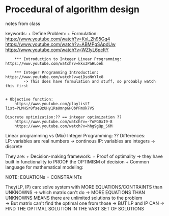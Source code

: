 # Procedural of algorithm design 
notes from class

keywords: 
    + Define Problem: 
    + Formulation: 
        https://www.youtube.com/watch?v=KxI_2h95Gq4
        https://www.youtube.com/watch?v=ABMPgSApdUw
        https://www.youtube.com/watch?v=WZIyL6pcItY

        *** Introduction to Integer Linear Programming: https://www.youtube.com/watch?v=kkx3PaHLoek

        *** Integer Programming Introduction: https://www.youtube.com/watch?v=eiDsoNmYlx8
            -> This does have formulation and stuff, so probably watch this first 


    + Objective function:   
        https://www.youtube.com/playlist?list=PLMHSr8fseBzUHy1RaUmnpGH0bPFmUk7VS

    Discrete optimization:?? == integer optimization ??  
        https://www.youtube.com/watch?v=-YoPG0xI9-8 
        https://www.youtube.com/watch?v=hhg9gQp_SKM

Linear programming vs (Mix) Integer Programming: ?? 
    Differences:  
        LP: variables are real numbers -> continous
        IP: variables are integers -> discrete 

They are:
    + Decision-making framework:
    + Proof of optimality 
        -> they have built in functionality to PROOF the OPTIMISM of decision
    + Common language for mathematical modeling: 

NOTE: 
    EQUATIONs = CONSTRAINTs

They(LP, IP) can: 
    solve system with MORE EQUATIONS/CONTRAINTS than UNKNOWNS 
        -> which matrix can't do 
    -> MORE EQUATIONS THAN UNKNOWNS MEANS there are unlimited solutions to the problem  
    -> But matrix can't find the optimal one from those 
    -> BUT LP and IP CAN -> FIND THE OPTIMAL SOLUTION IN THE VAST SET OF SOLUTIONS 
